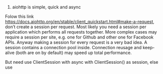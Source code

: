 1. aiohttp is simple, quick and async

Folow this link https://docs.aiohttp.org/en/stable/client_quickstart.html#make-a-request, don’t create a session per request. Most likely you need a session per application which performs all requests together. More complex cases may require a session per site, e.g. one for Github and other one for Facebook APIs. Anyway making a session for every request is a very bad idea.
A session contains a connection pool inside. Connection reusage and keep-alive (both are on by default) may speed up total performance.

But need use ClientSession with async with ClientSession() as session, else use 

